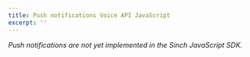 ```yaml
---
title: Push notifications Voice API JavaScript
excerpt: ''
---
```

*Push notifications are not yet implemented in the Sinch JavaScript SDK.*


